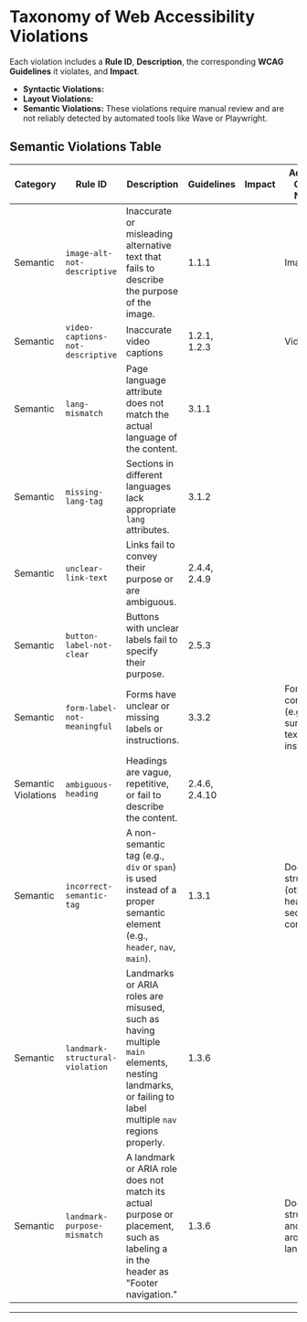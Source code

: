 # Taxonomy of Web Accessibility Violations

Each violation includes a **Rule ID**, **Description**, the corresponding **WCAG Guidelines** it violates, and **Impact**.

- **Syntactic Violations:**
- **Layout Violations:**
- **Semantic Violations:** These violations require manual review and are not reliably detected by automated tools like Wave or Playwright. 

## Semantic Violations Table

| **Category**           | **Rule ID**           | **Description**                                                                                       | **Guidelines**    | **Impact** | **Additional Context Needed**|
|-------------------------|-----------------------|-------------------------------------------------------------------------------------------------------|-------------------|-------------------|------------------|
| Semantic      | `image-alt-not-descriptive`      | Inaccurate or misleading alternative text that fails to describe the purpose of the image.            | 1.1.1             |   | Image  |
| Semantic      | `video-captions-not-descriptive`    | Inaccurate video captions                                 | 1.2.1, 1.2.3      |   |  Video |
| Semantic      | `lang-mismatch`      | Page language attribute does not match the actual language of the content.                            | 3.1.1             |   |   |
| Semantic      | `missing-lang-tag`   | Sections in different languages lack appropriate `lang` attributes.                                   | 3.1.2             |   |   |
| Semantic      | `unclear-link-text`  | Links fail to convey their purpose or are ambiguous.                                                  | 2.4.4, 2.4.9      |   |   |
| Semantic      | `button-label-not-clear`       | Buttons with unclear labels fail to specify their purpose.                                            | 2.5.3             |    |  |
| Semantic      | `form-label-not-meaningful`         | Forms have unclear or missing labels or instructions.                                                 | 3.3.2             |    |Form context (e.g., surrounding text, instructions)|
| Semantic Violations     | `ambiguous-heading`  | Headings are vague, repetitive, or fail to describe the content.                                      | 2.4.6, 2.4.10     |   |   |
| Semantic      | `incorrect-semantic-tag`    | A non-semantic tag (e.g., `div` or `span`) is used instead of a proper semantic element (e.g., `header`, `nav`, `main`).                                      | 1.3.1             |   |  Document structure (other headings, section context) |
| Semantic      | `landmark-structural-violation`    |  Landmarks or ARIA roles are misused, such as having multiple `main` elements, nesting landmarks, or failing to label multiple `nav` regions properly.                                         | 1.3.6           |   |  |
| Semantic      | `landmark-purpose-mismatch` | A landmark or ARIA role does not match its actual purpose or placement, such as labeling a <nav> in the header as "Footer navigation."                                          | 1.3.6             |   |  Document structure and context around the landmark  |


---


<!-- This is commented out.| Semantic      | `sensory-instructions`| Instructions rely on sensory characteristics without alternatives.                                    | 1.3.3             |   |   |
| Semantic      | `error-messages`     | Errors are not clearly described, leaving users unable to fix them.                                   | 3.3.1             |   |  Error context (e.g., input validation rules) |
| Semantic      | `error-correction`   | No accessible suggestions for correcting input errors.                                                | 3.3.3             |   |  Error context and input requirements  |
| Semantic      | `error-consistency`  | Error messages lack consistency or clarity across interactions.                                       | 3.3.4             |   |  All error messages on the page |
| Semantic      | `status-updates`     | Status changes are not announced to assistive technologies.                                           | 4.1.3             |   |   |
| Semantic      | `hover-focus`        | Content triggered by hover or focus is inaccessible or non-dismissible.                               | 1.4.13            |   |   |
 -->
